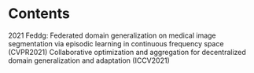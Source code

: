 # Contents
2021
Feddg: Federated domain generalization on medical image segmentation via episodic learning in continuous frequency space (CVPR2021)
Collaborative optimization and aggregation for decentralized domain generalization and adaptation (ICCV2021)
